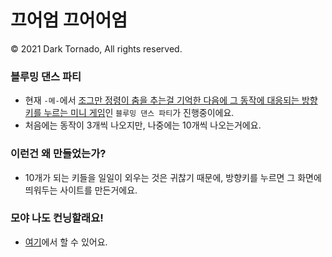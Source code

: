 # 끄어엄 끄어어엄

© 2021 Dark Tornado, All rights reserved.

### 블루밍 댄스 파티
* 현재 `-메-`에서 [조그만 정령이 춤을 추는걸 기억한 다음에 그 동작에 대응되는 방향키를 누르는 미니 게임](https://maplestory.nexon.com/News/Event/Ongoing/449)인 `블루밍 댄스 파티`가 진행중이에요.
* 처음에는 동작이 3개씩 나오지만, 나중에는 10개씩 나오는거에요.

### 이런건 왜 만들었는가?
* 10개가 되는 키들을 일일이 외우는 것은 귀찮기 때문에, 방향키를 누르면 그 화면에 띄워두는 사이트를 만든거에요.

### 모야 나도 컨닝할래요!
* [여기](https://darktornado.develope.kr/maple/arrowlog/)에서 할 수 있어요.
